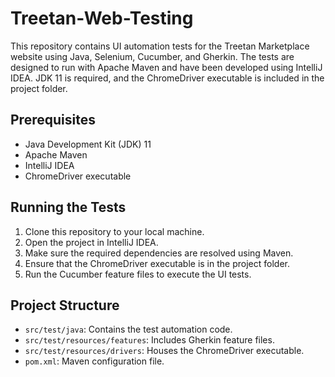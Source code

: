 # Treetan-Web-Testing

This repository contains UI automation tests for the Treetan Marketplace website using Java, Selenium, Cucumber, and Gherkin. The tests are designed to run with Apache Maven and have been developed using IntelliJ IDEA. JDK 11 is required, and the ChromeDriver executable is included in the project folder.

## Prerequisites
- Java Development Kit (JDK) 11
- Apache Maven
- IntelliJ IDEA
- ChromeDriver executable

## Running the Tests
1. Clone this repository to your local machine.
2. Open the project in IntelliJ IDEA.
3. Make sure the required dependencies are resolved using Maven.
4. Ensure that the ChromeDriver executable is in the project folder.
5. Run the Cucumber feature files to execute the UI tests.

## Project Structure
- `src/test/java`: Contains the test automation code.
- `src/test/resources/features`: Includes Gherkin feature files.
- `src/test/resources/drivers`: Houses the ChromeDriver executable.
- `pom.xml`: Maven configuration file.

